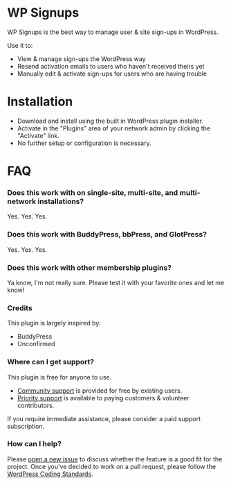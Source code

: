 # WP Signups

WP Signups is the best way to manage user & site sign-ups in WordPress.

Use it to:

* View & manage sign-ups the WordPress way
* Resend activation emails to users who haven't received theirs yet
* Manually edit & activate sign-ups for users who are having trouble

# Installation

* Download and install using the built in WordPress plugin installer.
* Activate in the "Plugins" area of your network admin by clicking the "Activate" link.
* No further setup or configuration is necessary.

# FAQ

### Does this work with on single-site, multi-site, and multi-network installations?

Yes. Yes. Yes.

### Does this work with BuddyPress, bbPress, and GlotPress?

Yes. Yes. Yes.

### Does this work with other membership plugins?

Ya know, I'm not really sure. Please test it with your favorite ones and let me know!

### Credits

This plugin is largely inspired by:

* BuddyPress
* Unconfirmed

### Where can I get support?

This plugin is free for anyone to use.

* [Community support](https://wordpress.org/support/plugin/wp-user-signups) is provided for free by existing users.
* [Priority support](https://chat.flox.io/support/channels/wp-user-signups) is available to paying customers & volunteer contributors.

If you require immediate assistance, please consider a paid support subscription.

### How can I help?

Please [open a new issue](/pull/new/master) to discuss whether the feature is a good fit for the project. Once you've decided to work on a pull request, please follow the [WordPress Coding Standards](http://make.wordpress.org/core/handbook/coding-standards/).
